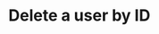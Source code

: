 #  Delete a user by ID

<api-endpoint openapi-path="../../spec/open-api.yaml" method="DELETE" endpoint="/users/{userId}"/>